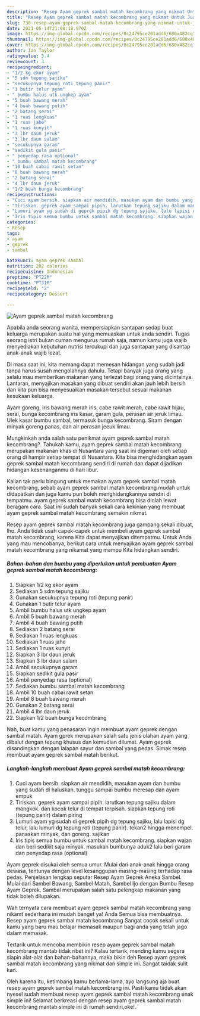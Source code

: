 ```yaml
---
description: "Resep Ayam geprek sambal matah kecombrang yang nikmat Untuk Jualan"
title: "Resep Ayam geprek sambal matah kecombrang yang nikmat Untuk Jualan"
slug: 730-resep-ayam-geprek-sambal-matah-kecombrang-yang-nikmat-untuk-jualan
date: 2021-05-14T21:08:18.970Z
image: https://img-global.cpcdn.com/recipes/0c24795ce201add6/680x482cq70/ayam-geprek-sambal-matah-kecombrang-foto-resep-utama.jpg
thumbnail: https://img-global.cpcdn.com/recipes/0c24795ce201add6/680x482cq70/ayam-geprek-sambal-matah-kecombrang-foto-resep-utama.jpg
cover: https://img-global.cpcdn.com/recipes/0c24795ce201add6/680x482cq70/ayam-geprek-sambal-matah-kecombrang-foto-resep-utama.jpg
author: Ian Taylor
ratingvalue: 3.4
reviewcount: 3
recipeingredient:
- "1/2 kg ekor ayam"
- "5 sdm tepung sajiku"
- "secukupnya tepung roti tepung panir"
- "1 butir telur ayam"
- " bumbu halus utk ungkep ayam"
- "5 buah bawang merah"
- "4 buah bawang putih"
- "2 batang serai"
- "1 ruas lengkuas"
- "1 ruas jahe"
- "1 ruas kunyit"
- "3 lbr daun jeruk"
- "3 lbr daun salam"
- "secukupnya garam"
- "sedikit gula pasir"
- " penyedap rasa optional"
- " bumbu sambal matah kecombrang"
- "10 buah cabai rawit setan"
- "8 buah bawang merah"
- "2 batang serai"
- "4 lbr daun jeruk"
- "1/2 buah bunga kecombrang"
recipeinstructions:
- "Cuci ayam bersih. siapkan air mendidih, masukan ayam dan bumbu yang sudah di haluskan. tunggu sampai bumbu meresap dan ayam empuk"
- "Tiriskan. geprek ayam sampai pipih. larutkan tepung sajiku dalam mangkok. dan kocok telur di tempat terpisah. siapkan tepung roti (tepung panir) dalam piring"
- "Lumuri ayam yg sudah di geprek pipih dg tepung sajiku, lalu lapisi dg telur, lalu lumuri dg tepung roti (tepung panir). tekan2 hingga menempel. panaskan minyak, dan goreng. sajikan"
- "Iris tipis semua bumbu untuk sambal matah kecombrang. siapkan wajan dan beri sedikit saja minyak. masukan bumbunya aduk2 lalu beri garam dan penyedap rasa (optional)"
categories:
- Resep
tags:
- ayam
- geprek
- sambal

katakunci: ayam geprek sambal 
nutrition: 282 calories
recipecuisine: Indonesian
preptime: "PT22M"
cooktime: "PT31M"
recipeyield: "2"
recipecategory: Dessert

---
```



![Ayam geprek sambal matah kecombrang](https://img-global.cpcdn.com/recipes/0c24795ce201add6/680x482cq70/ayam-geprek-sambal-matah-kecombrang-foto-resep-utama.jpg)

Apabila anda seorang wanita, mempersiapkan santapan sedap buat keluarga merupakan suatu hal yang memuaskan untuk anda sendiri. Tugas seorang istri bukan cuman mengurus rumah saja, namun kamu juga wajib menyediakan kebutuhan nutrisi tercukupi dan juga santapan yang disantap anak-anak wajib lezat.

Di masa  saat ini, kita memang dapat memesan hidangan yang sudah jadi tanpa harus susah mengolahnya dahulu. Tetapi banyak juga orang yang selalu mau memberikan makanan yang terlezat bagi orang yang dicintainya. Lantaran, menyajikan masakan yang dibuat sendiri akan jauh lebih bersih dan kita pun bisa menyesuaikan masakan tersebut sesuai makanan kesukaan keluarga. 

Ayam goreng, iris bawang merah iris, cabe rawit merah, cabe rawit hijau, serai, bunga kecombrang iris kasar, garam gula, perasan air jeruk limau. Ulek kasar bumbu sambal, termasuk bunga kecombrang. Siram dengan minyak goreng panas, dan air perasan jeeuk limau.

Mungkinkah anda salah satu penikmat ayam geprek sambal matah kecombrang?. Tahukah kamu, ayam geprek sambal matah kecombrang merupakan makanan khas di Nusantara yang saat ini digemari oleh setiap orang di hampir setiap tempat di Nusantara. Kita bisa menghidangkan ayam geprek sambal matah kecombrang sendiri di rumah dan dapat dijadikan hidangan kesenanganmu di hari libur.

Kalian tak perlu bingung untuk memakan ayam geprek sambal matah kecombrang, sebab ayam geprek sambal matah kecombrang mudah untuk didapatkan dan juga kamu pun boleh menghidangkannya sendiri di tempatmu. ayam geprek sambal matah kecombrang bisa diolah lewat beragam cara. Saat ini sudah banyak sekali cara kekinian yang membuat ayam geprek sambal matah kecombrang semakin nikmat.

Resep ayam geprek sambal matah kecombrang juga gampang sekali dibuat, lho. Anda tidak usah capek-capek untuk membeli ayam geprek sambal matah kecombrang, karena Kita dapat menyajikan ditempatmu. Untuk Anda yang mau mencobanya, berikut cara untuk menyajikan ayam geprek sambal matah kecombrang yang nikamat yang mampu Kita hidangkan sendiri.

<!--inarticleads1-->

##### Bahan-bahan dan bumbu yang diperlukan untuk pembuatan Ayam geprek sambal matah kecombrang:

1. Siapkan 1/2 kg ekor ayam
1. Sediakan 5 sdm tepung sajiku
1. Gunakan secukupnya tepung roti (tepung panir)
1. Gunakan 1 butir telur ayam
1. Ambil  bumbu halus utk ungkep ayam
1. Ambil 5 buah bawang merah
1. Ambil 4 buah bawang putih
1. Sediakan 2 batang serai
1. Sediakan 1 ruas lengkuas
1. Sediakan 1 ruas jahe
1. Sediakan 1 ruas kunyit
1. Siapkan 3 lbr daun jeruk
1. Siapkan 3 lbr daun salam
1. Ambil secukupnya garam
1. Siapkan sedikit gula pasir
1. Ambil  penyedap rasa (optional)
1. Sediakan  bumbu sambal matah kecombrang
1. Ambil 10 buah cabai rawit setan
1. Ambil 8 buah bawang merah
1. Gunakan 2 batang serai
1. Ambil 4 lbr daun jeruk
1. Siapkan 1/2 buah bunga kecombrang


Nah, buat kamu yang penasaran ingin membuat ayam geprek dengan sambal matah. Ayam gprek merupakan salah satu jenis olahan ayam yang dibalut dengan tepung khusus dan kemudian dilumat. Ayam geprek disandingkan dengan lalapan sayur dan sambal yang pedas. Simak resep membuat ayam geprek sambal matah berikut. 

<!--inarticleads2-->

##### Langkah-langkah membuat Ayam geprek sambal matah kecombrang:

1. Cuci ayam bersih. siapkan air mendidih, masukan ayam dan bumbu yang sudah di haluskan. tunggu sampai bumbu meresap dan ayam empuk
1. Tiriskan. geprek ayam sampai pipih. larutkan tepung sajiku dalam mangkok. dan kocok telur di tempat terpisah. siapkan tepung roti (tepung panir) dalam piring
1. Lumuri ayam yg sudah di geprek pipih dg tepung sajiku, lalu lapisi dg telur, lalu lumuri dg tepung roti (tepung panir). tekan2 hingga menempel. panaskan minyak, dan goreng. sajikan
1. Iris tipis semua bumbu untuk sambal matah kecombrang. siapkan wajan dan beri sedikit saja minyak. masukan bumbunya aduk2 lalu beri garam dan penyedap rasa (optional)


Ayam geprek disukai oleh semua umur. Mulai dari anak-anak hingga orang dewasa, tentunya dengan level kesanggupan masing-masing terhadap rasa pedas. Penjelasan lengkap seputar Resep Ayam Geprek Aneka Sambel. Mulai dari Sambel Bawang, Sambel Matah, Sambel Ijo dengan Bumbu Resep Ayam Geprek. Sambal merupakan salah satu pelengkap makanan yang tidak boleh dilupakan. 

Wah ternyata cara membuat ayam geprek sambal matah kecombrang yang nikamt sederhana ini mudah banget ya! Anda Semua bisa membuatnya. Resep ayam geprek sambal matah kecombrang Sangat cocok sekali untuk kamu yang baru mau belajar memasak maupun bagi anda yang telah jago dalam memasak.

Tertarik untuk mencoba membikin resep ayam geprek sambal matah kecombrang mantab tidak ribet ini? Kalau tertarik, mending kamu segera siapin alat-alat dan bahan-bahannya, maka bikin deh Resep ayam geprek sambal matah kecombrang yang nikmat dan simple ini. Sangat taidak sulit kan. 

Oleh karena itu, ketimbang kamu berlama-lama, ayo langsung aja buat resep ayam geprek sambal matah kecombrang ini. Pasti kamu tiidak akan nyesel sudah membuat resep ayam geprek sambal matah kecombrang enak simple ini! Selamat berkreasi dengan resep ayam geprek sambal matah kecombrang mantab simple ini di rumah sendiri,oke!.

